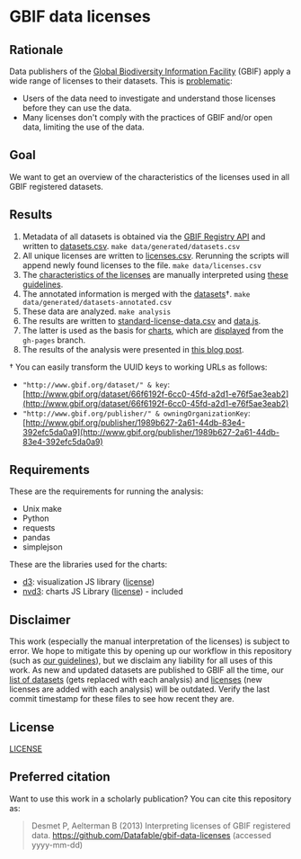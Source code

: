 # GBIF data licenses

## Rationale

Data publishers of the [Global Biodiversity Information Facility](http://www.gbif.org) (GBIF) apply a wide range of licenses to their datasets. This is [problematic](http://peterdesmet.com/posts/illegal-bullfrogs.html):

* Users of the data need to investigate and understand those licenses before they can use the data.
* Many licenses don't comply with the practices of GBIF and/or open data, limiting the use of the data.

## Goal

We want to get an overview of the characteristics of the licenses used in all GBIF registered datasets.

## Results

1. Metadata of all datasets is obtained via the [GBIF Registry API](http://www.gbif.org/developer/registry) and written to [datasets.csv](data/generated/datasets.csv). `make data/generated/datasets.csv`
2. All unique licenses are written to [licenses.csv](data/licenses.csv). Rerunning the scripts will append newly found licenses to the file. `make data/licenses.csv`
3. The [characteristics of the licenses](data/licenses.csv) are manually interpreted using [these guidelines](guidelines.md).
4. The annotated information is merged with the [datasets](data/generated/datasets-annotated.csv)†. `make data/generated/datasets-annotated.csv`
5. These data are analyzed. `make analysis`
6. The results are written to [standard-license-data.csv](data/generated/standard-license-data.csv) and [data.js](charts/js/data.js).
7. The latter is used as the basis for [charts](charts/), which are [displayed](http://datafable.com/gbif-data-licenses/charts/index.html) from the `gh-pages` branch.
8. The results of the analysis were presented in [this blog post](http://peterdesmet.com/posts/analyzing-gbif-data-licenses.html).

† You can easily transform the UUID keys to working URLs as follows:

* `"http://www.gbif.org/dataset/" & key`: [http://www.gbif.org/dataset/66f6192f-6cc0-45fd-a2d1-e76f5ae3eab2](http://www.gbif.org/dataset/66f6192f-6cc0-45fd-a2d1-e76f5ae3eab2)
* `"http://www.gbif.org/publisher/" & owningOrganizationKey`: [http://www.gbif.org/publisher/1989b627-2a61-44db-83e4-392efc5da0a9](http://www.gbif.org/publisher/1989b627-2a61-44db-83e4-392efc5da0a9)

## Requirements

These are the requirements for running the analysis:

* Unix make
* Python
* requests
* pandas
* simplejson

These are the libraries used for the charts:

* [d3](https://github.com/mbostock/d3): visualization JS library ([license](https://github.com/mbostock/d3/blob/master/LICENSE))
* [nvd3](https://github.com/novus/nvd3): charts JS Library ([license](https://github.com/novus/nvd3/blob/master/LICENSE.md)) - included

## Disclaimer

This work (especially the manual interpretation of the licenses) is subject to error. We hope to mitigate this by opening up our workflow in this repository (such as [our guidelines](guidelines.md)), but we disclaim any liability for all uses of this work. As new and updated datasets are published to GBIF all the time, our [list of datasets](data/generated/datasets.csv) (gets replaced with each analysis) and [licenses](data/licenses.csv) (new licenses are added with each analysis) will be outdated. Verify the last commit timestamp for these files to see how recent they are.

## License

[LICENSE](LICENSE)

## Preferred citation

Want to use this work in a scholarly publication? You can cite this repository as:

> Desmet P, Aelterman B (2013) Interpreting licenses of GBIF registered data. https://github.com/Datafable/gbif-data-licenses (accessed yyyy-mm-dd)
